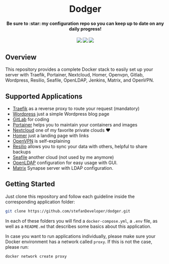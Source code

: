 <h1 align="center">
  <br />
  Dodger
</h1>
<h4 align="center">Be sure to :star: my configuration repo so you can keep up to date on any daily progress!</h4>
<div align="center">
  <h4>
    <a href="https://github.com/stefanDeveloper/dodger"><img src="https://img.shields.io/github/stars/stefanDeveloper/dodger.svg?style=plasticr"/></a>
    <a href="https://github.com/stefanDeveloper/dodger/commits/main"><img src="https://img.shields.io/github/last-commit/stefanDeveloper/dodger.svg?style=plasticr"/></a>
    <a href="https://github.com/stefanDeveloper/dodger/commits/main"><img src="https://img.shields.io/github/commit-activity/y/stefanDeveloper/dodger.svg?style=plasticr"/></a>
  </h4>
</div>

## Overview

This repository provides a complete Docker stack to easily set up your server with Traefik, Portainer, Nextcloud, Homer, Openvpn, Gitlab, Wordpress, Resilio, Seafile, OpenLDAP, Jenkins, Matrix, and OpenVPN.

## Supported Applications

* [Traefik](./traefik/README.md) as a reverse proxy to route your request (mandatory)
* [Wordpress](./blog/README.md) just a simple Wordpress blog page
* [GitLab](./gitlab/README.md) for coding
* [Portainer](./portainer/README.md) helps you to maintain your containers and images
* [Nextcloud](./Nextcloud/README.md) one of my favorite private clouds :heart:
* [Homer](./homer/README.md) just a landing page with links
* [OpenVPN](./openvpn/README.md) is self-explaining
* [Resilio](./resilio/README.md) allows you to sync your data with others, helpful to share backups
* [Seafile](./seafile/README.md) another cloud (not used by me anymore)
* [OpenLDAP](./openldap/README.md) configuration for easy usage with GUI.
* [Matrix](./matrix/README.md) Synapse server with LDAP configuration.

## Getting Started

Just clone this repository and follow each guideline inside the corresponding application folder:

```sh
git clone https://github.com/stefanDeveloper/dodger.git
```

In each of these folders you will find a `docker-compose.yml`, a `.env` file, as well as a `README.md` that describes some basics about this application.

In case you want to run applications individually, please make sure your Docker environment has a network called `proxy`. If this is not the case, please run:

```sh
docker network create proxy
```

